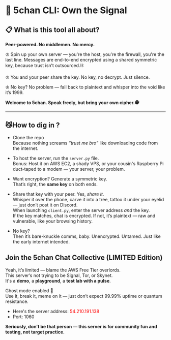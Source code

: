 # 🌸 5chan CLI: Own the Signal

## 📋 What is this tool all about?
<strong>Peer-powered. No middlemen. No mercy.</strong>

♔ Spin up your own server — you're the host, you're the firewall, you're the last line.
Messages are end-to-end encrypted using a shared symmetric key, because trust isn’t outsourced.⛓

♔ You and your peer share the key. No key, no decrypt. Just silence.

♔ No key? No problem — fall back to plaintext and whisper into the void like it’s 1999.

<strong>Welcome to 5chan. Speak freely, but bring your own cipher.🕵️</strong>

<hr>

## 😼How to dig in ?
- Clone the repo  
  Because nothing screams *“trust me bro”* like downloading code from the internet.

- To host the server, run the `server.py` file.  
  Bonus: Host it on AWS EC2, a shady VPS, or your cousin's Raspberry Pi duct-taped to a modem — your server, your problem.

- Want encryption? Generate a symmetric key.  
  That’s right, the **same key** on both ends.

- Share that key with your peer. Yes, *share it*.  
  Whisper it over the phone, carve it into a tree, tattoo it under your eyelid — just don’t post it on Discord.  
  When launching `client.py`, enter the server address *and* the key.  
  If the key matches, chat is encrypted. If not, it’s plaintext — raw and vulnerable, like your browsing history.

- No key?  
  Then it’s bare-knuckle comms, baby. Unencrypted. Untamed. Just like the early internet intended.


## Join the 5chan Chat Collective (LIMITED Edition)

Yeah, it’s limited — blame the AWS Free Tier overlords.  
This server’s not trying to be Signal, Tor, or Skynet.  
It's a **demo**, a **playground**, a **test lab with a pulse**.

Ghost mode enabled 👻  
Use it, break it, meme on it — just don’t expect 99.99% uptime or quantum resistance.

- Here's the server address: <span style="color:red">54.210.191.138</span>  
- Port: 1060  

<strong>Seriously, don’t be that person — this server is for community fun and testing, not target practice.</strong>






